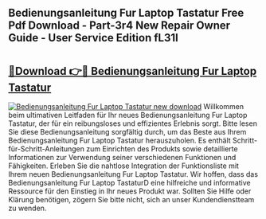 ## Bedienungsanleitung Fur Laptop Tastatur Free Pdf Download - Part-3r4 New Repair Owner Guide - User Service Edition fL31I

# <h2><a href="http://df4xy31.blite.top/?on=Bedienungsanleitung+Fur+Laptop+Tastatur">🔗Download 👉🔴 Bedienungsanleitung Fur Laptop Tastatur</a></h2>

[![Bedienungsanleitung Fur Laptop Tastatur new download](https://i.imgur.com/lujVjoI.png)](http://df4xy31.blite.top/?on=Bedienungsanleitung+Fur+Laptop+Tastatur)
Willkommen beim ultimativen Leitfaden für Ihr neues Bedienungsanleitung Fur Laptop Tastatur, der für ein reibungsloses und effizientes Erlebnis sorgt. Bitte lesen Sie diese Bedienungsanleitung sorgfältig durch, um das Beste aus Ihrem Bedienungsanleitung Fur Laptop Tastatur herauszuholen. Es enthält Schritt-für-Schritt-Anleitungen zum Einrichten des Produkts sowie detaillierte Informationen zur Verwendung seiner verschiedenen Funktionen und Fähigkeiten. Erleben Sie die nahtlose Integration der Funktionsliste mit Ihrem neuen Bedienungsanleitung Fur Laptop Tastatur. Wir hoffen, dass das Bedienungsanleitung Fur Laptop TastaturD eine hilfreiche und informative Ressource für den Einstieg in Ihr neues Produkt war. Sollten Sie Hilfe oder Klärung benötigen, zögern Sie bitte nicht, sich an unser Kundendienstteam zu wenden.
